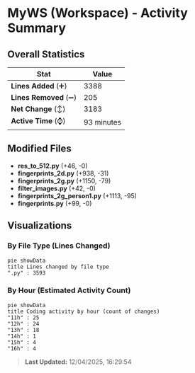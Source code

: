 # MyWS (Workspace) - Activity Summary 

## Overall Statistics

| Stat                   | Value                                                             |
| ---------------------- | ----------------------------------------------------------------- |
| **Lines Added** (➕)   | 3388                                          |
| **Lines Removed** (➖) | 205                                        |
| **Net Change** (↕)    | 3183                |
| **Active Time** (⌚)   | 93 minutes |


## Modified Files
- **res_to_512.py** (+46, -0)
- **fingerprints_2d.py** (+938, -31)
- **fingerprints_2g.py** (+1150, -79)
- **filter_images.py** (+42, -0)
- **fingerprints_2g_person1.py** (+1113, -95)
- **fingerprints.py** (+99, -0)

## Visualizations

### By File Type (Lines Changed)

```mermaid
pie showData
title Lines changed by file type
".py" : 3593
```

### By Hour (Estimated Activity Count)

```mermaid
pie showData
title Coding activity by hour (count of changes)
"11h" : 25
"12h" : 24
"13h" : 18
"14h" : 1
"15h" : 4
"16h" : 4
```


> **Last Updated:** 12/04/2025, 16:29:54
